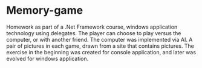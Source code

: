 # Memory-game
Homework as part of a .Net Framework course, windows application technology using delegates. The player can choose to play versus the computer, or with another friend. The computer was implemented via AI. A pair of pictures in each game, drawn from a site that contains pictures. The exercise in the beginning was created for console application, and later was evolved for windows application.
